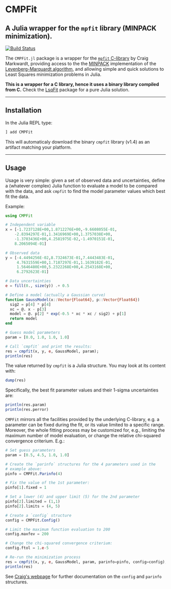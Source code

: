# CMPFit
## A Julia wrapper for the `mpfit` library (MINPACK minimization).

[![Build Status](https://travis-ci.org/gcalderone/CMPFit.jl.svg?branch=master)](https://travis-ci.org/gcalderone/CMPFit.jl)

The `CMPFit.jl` package is a wrapper for the [`mpfit` C-library](https://www.physics.wisc.edu/~craigm/idl/cmpfit.html) by Craig Markwardt, providing access to the the [MINPACK](http://www.netlib.org/minpack/) implementation of the
[Levenberg-Marquardt algorithm](https://en.wikipedia.org/wiki/Levenberg%E2%80%93Marquardt_algorithm), and allowing simple and quick solutions to Least Squares minimization problems in Julia.

**This is a wrapper for a C library, hence it uses a binary library compiled from C.**
Check the [LsqFit](https://github.com/JuliaNLSolvers/LsqFit.jl) package for a pure Julia solution.

-------

## Installation

In the Julia REPL type:

``` julia
] add CMPFit
```
This will automaticaly download the binary `cmpfit` library (v1.4) as an artifact matching your platform.

-------

## Usage

Usage is very simple: given a set of observed data and uncertainties, define a (whatever complex) Julia function to evaluate a model to be compared with the data, and ask `cmpfit` to find the model parameter values which best fit the data.

Example:

``` julia
using CMPFit

# Independent variable
x = [-1.7237128E+00,1.8712276E+00,-9.6608055E-01,
    -2.8394297E-01,1.3416969E+00,1.3757038E+00,
    -1.3703436E+00,4.2581975E-02,-1.4970151E-01,
    8.2065094E-01]

# Observed data
y = [-4.4494256E-02,8.7324673E-01,7.4443483E-01,
     4.7631559E+00,1.7187297E-01,1.1639182E-01,
     1.5646480E+00,5.2322268E+00,4.2543168E+00,
     6.2792623E-01]

# Data uncertainties
e = fill(0., size(y)) .+ 0.5

# Define a model (actually a Gaussian curve)
function GaussModel(x::Vector{Float64}, p::Vector{Float64})
  sig2 = p[4] * p[4]
  xc = @. x - p[3]
  model = @. p[2] * exp(-0.5 * xc * xc / sig2) + p[1]
  return model
end

# Guess model parameters
param = [0.0, 1.0, 1.0, 1.0]

# Call `cmpfit` and print the results:
res = cmpfit(x, y, e, GaussModel, param);
println(res)
```

The value returned by `cmpfit` is a Julia structure.  You may look at its content with:
``` julia
dump(res)
```

Specifically, the best fit parameter values and their 1-sigma uncertainties are:
``` Julia
println(res.param)
println(res.perror)
```

`CMPFit` mirrors all the facilities provided by the underlying C-library, e.g. a parameter can be fixed during the fit, or its value limited to a specific range. Moreover, the whole fitting process may be customized for, e.g., limiting the maximum number of model evaluation, or change the relative chi-squared convergence criterium. E.g.:
``` Julia
# Set guess parameters
param = [0.5, 4.5, 1.0, 1.0]

# Create the `parinfo` structures for the 4 parameters used in the 
# example above:
pinfo = CMPFit.Parinfo(4)

# Fix the value of the 1st parameter:
pinfo[1].fixed = 1

# Set a lower (4) and upper limit (5) for the 2nd parameter
pinfo[2].limited = (1,1)
pinfo[2].limits = (4, 5)

# Create a `config` structure
config = CMPFit.Config()

# Limit the maximum function evaluation to 200
config.maxfev = 200

# Change the chi-squared convergence criterium:
config.ftol = 1.e-5

# Re-run the minimization process
res = cmpfit(x, y, e, GaussModel, param, parinfo=pinfo, config=config);
println(res)
```

See [Craig's webpage](https://www.physics.wisc.edu/~craigm/idl/cmpfit.html) for further documentation on the `config` and `parinfo` structures.

